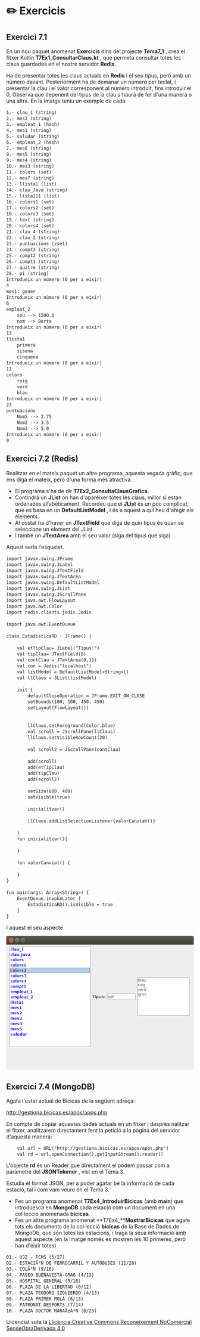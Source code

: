 # :pencil2: Exercicis


##  Exercici 7.1 


En un nou paquet anomenat **Exercicis** dins del projecte **Tema7_1** , crea
el fitxer Kotlin **T7Ex1_ConsultarClaus.kt** , que permeta consultar totes les
claus guardades en el nostre servidor **Redis**.

Ha de presentar totes les claus actuals en **Redis** i el seu tipus, però amb
un número davant. Posteriorment ha de demanar un número per teclat, i
presentar la clau i el valor corresponent al número introduït, fins introduir
el 0. Observa que depenent del tipus de la clau s'haurà de fer d'una manera o
una altra. En la imatge teniu un exemple de cada:
```
1.- clau_1 (string)  
2.- mes2 (string)  
3.- empleat_1 (hash)  
4.- mes1 (string)  
5.- saludar (string)  
6.- empleat_2 (hash)  
7.- mes6 (string)  
8.- mes5 (string)  
9.- mes4 (string)  
10.- mes3 (string)  
11.- colors (set)  
12.- mes7 (string)  
13.- llista1 (list)  
14.- clau_Java (string)  
15.- lista111 (list)  
16.- colors1 (set)  
17.- colors2 (set)  
18.- colors3 (set)  
19.- text (string)  
20.- colors4 (set)  
21.- clau_4 (string)  
22.- clau_2 (string)  
23.- puntuacions (zset)  
24.- compt3 (string)  
25.- compt2 (string)  
26.- compt1 (string)  
27.- quatre (string)  
28.- pi (string)  
Introdueix un número (0 per a eixir)  
4  
mes1: gener  
Introdueix un número (0 per a eixir)  
6  
empleat_2  
    sou --> 1500.0  
    nom --> Berta  
Introdueix un número (0 per a eixir)  
13  
llista1  
    primera  
    sisena  
    cinquena  
Introdueix un número (0 per a eixir)  
11  
colors  
    roig  
    verd  
    blau  
Introdueix un número (0 per a eixir)  
23  
puntuacions  
    Nom5 --> 2.75  
    Nom2 --> 3.5  
    Nom3 --> 5.0  
Introdueix un número (0 per a eixir)  
0
```
## Exercici 7.2 (Redis)



Realitzar en el mateix paquet un altre programa, aquesta vegada gràfic, que
ens diga el mateix, però d'una forma més atractiva.

  * El programa s'ha de dir **T7Ex2_ConsultaClausGrafica**.
  * Contindrà un **JList** on han d'aparéixer totes les claus, millor si estan ordenades alfabèticament. Recordeu que el **JList** és un poc complicat, que es basa en un **DefaultListModel** , i és a aquest a qui heu d'afegir els elements.
  * Al costat ha d'haver un **JTextField** que diga de quin tipus és quan se seleccione un element del JList
  * I també un **JTextArea** amb el seu valor (siga del tipus que siga)

Aquest seria l'esquelet.

    
    
    import javax.swing.JFrame
    import javax.swing.JLabel
    import javax.swing.JTextField
    import javax.swing.JTextArea
    import javax.swing.DefaultListModel
    import javax.swing.JList
    import javax.swing.JScrollPane
    import java.awt.FlowLayout
    import java.awt.Color
    import redis.clients.jedis.Jedis
    
    import java.awt.EventQueue
    
    class EstadisticaRD : JFrame() {
    
        val etTipClau= JLabel("Tipus:")
        val tipClau= JTextField(8)
        val contClau = JTextArea(8,15)
        val con = Jedis("localhost")
        val listModel = DefaultListModel<String>()
        val llClaus = JList(listModel)
    
    	init {
    		defaultCloseOperation = JFrame.EXIT_ON_CLOSE
    		setBounds(100, 100, 450, 450)
    		setLayout(FlowLayout())
    
        
            llClaus.setForeground(Color.blue)
            val scroll = JScrollPane(llClaus)
            llClaus.setVisibleRowCount(20)
            
            val scroll2 = JScrollPane(contClau)
            
            add(scroll)
            add(etTipClau)
            add(tipClau)
            add(scroll2)
            
            setSize(600, 400)
            setVisible(true)
            
            inicialitzar()
            
            llClaus.addListSelectionListener{valorCanviat()}
            
        }
        fun inicialitzar(){
            
        }
    	
        fun valorCanviat() {
            
        }
    }
    
    fun main(args: Array<String>) {
    	EventQueue.invokeLater {
    		EstadisticaRD().isVisible = true
    	}
    }

I aquest el seu aspecte

![](T8_Ex2_1.png)

<!--
## Exercici 7.3 (Redis) (voluntari)

Realitzar un programa anomenat **T7Ex3_JocEndevinaNumero.kt** , que faça el
joc d'endevinar un número del 1 al 100. Cada vegada que el jugador pose un
número el programa ha de dir si el número a endevinar és major o menor que
l'introduït, fins que es trobe.

Posteriorment pregunta el nom i guarda'l amb la marca en un conjunt ordenat
(**Sorted Set**) anomenat **joc_marques** , on utilitzarem com a valor el nom
del jugador, i com a puntuació (**score**) que serveix per a ordenar, el
temps. Com a complicació tindrem que en un conjunt ordenat (igual que en un
conjunt) no es poden repetir els valors. Ha de ser de la següent manera:

  * Medir el temps des de que comença la partida fins que es trobe el número. T'anirà bé la funció **System.currentTimeMillis()** , que dóna l'hora actual en milisegons. La diferència entre el primer moment i el segon, serà el número de milisegons que ha durat la partida.
  * Primer guarda sense tenir en consideració que es puga repetir el nom del jugador.
  * **(Voluntari)** Després millora'l, per a que si es posa un nom que ja existeix, li afegisca un número: **nom, nom_1, nom_2, ...**
  * **(Voluntari)** Finalment, limita la llista de puntuacions a les 10 millors.

-->
## Exercici 7.4 (MongoDB)

Agafa l'estat actual de Bicicas de la següent adreça:

<http://gestiona.bicicas.es/apps/apps.php>

En compte de copiar aquestes dades actuals en un fitxer i després nalitzar el
fitxer, analitzarem directament fent la petició a la pàgina del servidor
d'aquesta manera:

    
    
        val url = URL("http://gestiona.bicicas.es/apps/apps.php")
        val rd = url.openConnection().getInputStream().reader()
    

L'objecte **rd** és un Reader que directament el podem passar com a paràmetre
del **JSONTokener** , vist en el Tema 3.

Estudia el format JSON, per a poder agafar bé la informació de cada estació,
tal i com vam veure en el Tema 3.

  * Fes un programa anomenat **T7Ex4_IntroduirBicicas** (amb **main**) que introduesca en **MongoDB** cada estació com un document en una col·lecció anomenada **bicicas**.
  * Fes un altre programa anomenat **T7Ex4_****MostrarBicicas** que agafe tots els documents de la col·lecció **bicicas** de la Base de Dades de MongoDb, que són totes les estacions, i traga la seua informació amb aquest aspecte (en la imatge només es mostren les 10 primeres, però han d'eixir totes)
```
01.- UJI - FCHS (5/27)  
02.- ESTACIÃ³N DE FERROCARRIL Y AUTOBUSES (11/28)  
03.- COLÃ³N (9/16)  
04.- PASEO BUENAVISTA-GRAO (4/13)  
05.- HOSPITAL GENERAL (5/18)  
06.- PLAZA DE LA LIBERTAD (0/12)  
07.- PLAZA TEODORO IZQUIERDO (4/13)  
08.- PLAZA PRIMER MOLÃ­ (6/13)  
09.- PATRONAT DESPORTS (7/14)  
10.- PLAZA DOCTOR MARAÃ±Ã³N (0/23)
```
<!--
## Exercici 7.5 (voluntari)

Fes un programa **T7Ex5.kt** que per mig d'una interfície gràfica agafe els
documents de Bicicas de l'exercici anterior:

  * Que acomplisquen la condició configurada amb el l'operador de comparació seleccionat en el JList anomenat **comparacio** i el valor numèric introduït en el JTextField anomenat **quantitat**. Si aquest últim està en blanc, no ha d'haver cap criteri de selecció (s'han d'agafar tots els documents)
  * Que estiguen ordenats pel camp seleccionat en el JList **ordenació** i amb el criteri ascendent o descendent triat en el JList **ascDesc**

Pots intentar-lo amb els mètodes **find()** i **sort()** , o amb el mètode
**aggregate()**.

Aquest seria l'esquelet del programa:

    
    
    import com.mongodb.MongoClient
    import org.bson.Document
    import java.awt.*
    import javax.swing.*
    
    class ConsultaAvançadaBicicas : JFrame() {
    
        val comparacio = JList(arrayOf("<=","=",">="))
        val quantitat = JTextField(10)
        val ordenacio = JList(arrayOf("id","ocupados"))
        val ascDesc = JList(arrayOf("Ascendent","Descentent"))
    
        val llEstacions = JTextArea()
    
        val con = MongoClient("localhost" , 27017)
        val bd = con.getDatabase("test")
    
        init {
            defaultCloseOperation = JFrame.EXIT_ON_CLOSE
            setBounds(100, 100, 350, 350)
            setLayout(GridLayout(1,2))
    
            val panell1 = JPanel(GridLayout(2,1))
            val panell1_1 = JPanel()
            panell1_1.layout=BoxLayout(panell1_1,BoxLayout.Y_AXIS)
            panell1_1.add(JLabel("       Comparació dels llocs ocupats"))
            val panell1_1_1 = JPanel(FlowLayout())
            panell1_1.add(panell1_1_1)
    
            val panell1_2 = JPanel()
            panell1_2.layout=BoxLayout(panell1_2,BoxLayout.Y_AXIS)
            panell1_2.add(JLabel("              Ordenació"))
            val panell1_2_1 = JPanel(FlowLayout())
            panell1_2.add(panell1_2_1)
    
            add(panell1)
            panell1.add(panell1_1)
            panell1.add(panell1_2)
    
            val panell2 = JPanel(BorderLayout())
            add(panell2)
    
            comparacio.fixedCellWidth=100
            val renderer = comparacio.getCellRenderer() as DefaultListCellRenderer
            renderer.horizontalAlignment = JLabel.CENTER
            val scrollComp = JScrollPane(comparacio)
    
            panell1_1_1.add(scrollComp)
            comparacio.selectedIndex=0
            panell1_1_1.add(quantitat)
    
            ordenacio.fixedCellWidth=100
            val renderer1 = ordenacio.getCellRenderer() as DefaultListCellRenderer
            renderer1.horizontalAlignment = JLabel.CENTER
            val scrollOrd = JScrollPane(ordenacio)
            panell1_2_1.add(scrollOrd)
            ordenacio.selectedIndex=0
    
            ascDesc.fixedCellWidth=100
            val renderer2 = ascDesc.getCellRenderer() as DefaultListCellRenderer
            renderer2.horizontalAlignment = JLabel.CENTER
            val scrollAscDesc = JScrollPane(ascDesc)
            panell1_2_1.add(scrollAscDesc)
    
            llEstacions.setForeground(Color.blue)
            val scroll = JScrollPane(llEstacions)
            panell2.add(scroll)
    
            setSize(600, 400)
            setVisible(true)
    
            // Quan canvien comparacio, quantitat, ordenacio i/o ascDesc és quan bisquem
            comparacio.addListSelectionListener{ valorCanviat()}
            quantitat.addActionListener(){ valorCanviat()}
            ordenacio.addListSelectionListener{ valorCanviat()}
            ascDesc.addListSelectionListener{ valorCanviat()}
            ascDesc.selectedIndex=0
    
        }
    
        fun valorCanviat() {
            // Ací és on heu de posar el codi per a seleccionar de MongoDB les estacions que acompleixen la condició i amb l'ordenació indicada
            // Les heu de col·locar en el JTextArea llEstacions
            // Els components que heu de comprovar són:
            //   - comparació (el JList amb l'operacdor de comparació seleccionat)
            //   - quantitat (el JTextField amb la quantitat que s'ha de comparar amb l'operador)
            //   - ordenacio (el JList amb el camp pel qual s'ha d'ordenar)
            //   - ascDesc (El JList amb el criteri d'ordenacoó, ascendent o descendent)
            // Si no s'ha posat res en el JTextField quantitat, no ha d'haver condició de selecció, és a dir, s'han de seleccionar totes les estacions
    
        }
    }
    
    fun main(args: Array<String>) {
        EventQueue.invokeLater {
            ConsultaAvançadaBicicas().isVisible = true
        }
    }

I aquest seria un exemple d'execució, en el qual s'han triat els documents amb
2 o menys llocs ocupats, i ordenats pel número de llocs ocupats de forma
descendent

![](T8_Ex5_1.png)
-->

Llicenciat sota la  [Llicència Creative Commons Reconeixement NoComercial
SenseObraDerivada 4.0](http://creativecommons.org/licenses/by-nc-nd/4.0/)

